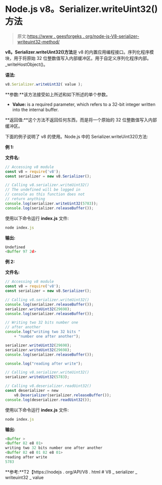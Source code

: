 # Node.js v8。Serializer.writeUint32()方法

> 原文:[https://www . geesforgeks . org/node-js-V8-serializer-writeuint32-method/](https://www.geeksforgeeks.org/node-js-v8-serializer-writeuint32-method/)

**v8。Serializer.writeUint32()方法**是 v8 的内置应用编程接口。序列化程序模块，用于将原始 32 位整数值写入内部缓冲区。用于自定义序列化程序内部。_writeHostObject()。

**语法:**

```js
v8.Serializer.writeUint32( value );
```

**参数:**该方法接受如上所述和如下所述的单个参数。

*   **Value:** is a required parameter, which refers to a 32-bit integer written into the internal buffer.

**返回值:**这个方法不返回任何东西，而是将一个原始的 32 位整数值写入内部缓冲区。

下面的例子说明了 v8 的使用。Node.js 中的 Serializer.writeUint32()方法:

**例 1:**

**文件名:**

```js
// Accessing v8 module
const v8 = require('v8');
const serializer = new v8.Serializer();

// Calling v8.serializer.writeUint32() 
// The undefined will be logged in 
// console as this function does not
// return anything
console.log(serializer.writeUint32(5783));
console.log(serializer.releaseBuffer());
```

使用以下命令运行 **index.js** 文件:

```js
node index.js
```

**输出:**

```js
Undefined
<Buffer 97 2d>

```

**例 2:**

**文件名:**

```js
// Accessing v8 module
const v8 = require('v8');
const serializer = new v8.Serializer();

// Calling v8.serializer.writeUint32() 
console.log(serializer.releaseBuffer());
serializer.writeUint32(29698);
console.log(serializer.releaseBuffer());

// Writing two 32 bits number one
// after another
console.log("writing two 32 bits "
    + "number one after another");

serializer.writeUint32(29698);
serializer.writeUint32(29698);
console.log(serializer.releaseBuffer());

console.log("reading after write");

// Calling v8.serializer.writeUint32() 
serializer.writeUint32(5783);

// Calling v8.deserializer.readUint32() 
const deserializer = new 
    v8.Deserializer(serializer.releaseBuffer());
console.log(deserializer.readUint32());
```

使用以下命令运行 **index.js** 文件:

```js
node index.js
```

**输出:**

```js
<Buffer >
<Buffer 82 e8 01>
writing two 32 bits number one after another
<Buffer 82 e8 01 82 e8 01>
reading after write
5783

```

**参考:**T2【https://nodejs . org/API/V8 . html # V8 _ serializer _ writeuint32 _ value